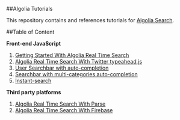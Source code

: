 ##Algolia Tutorials

This repository contains and references tutorials for [Algolia Search](http://www.algolia.com).

##Table of Content

**Front-end JavaScript**

1. [Getting Started With Algolia Real Time Search](http://scottksmith.com/blog/2014/10/21/getting-started-with-algolia-real-time-search/)
2. [Algolia Real Time Search With Twitter typeahead.js](http://scottksmith.com/blog/2014/10/29/algolia-real-time-search-with-twitters-typeaheadjs/)
3. [User Searchbar with auto-completion](https://www.algolia.com/doc/tutorials/auto-complete)
4. [Searchbar with multi-categories auto-completion](https://www.algolia.com/doc/tutorials/multi-auto-complete)
5. [Instant-search](https://www.algolia.com/doc/tutorials/instant-search)

**Third party platforms**

1. [Algolia Real Time Search With Parse](/third-party-platforms/Integrating%20with%20Parse.md)
2. [Algolia Real Time Search With Firebase](/third-party-platforms/Integrating%20with%20Firebase.md)
